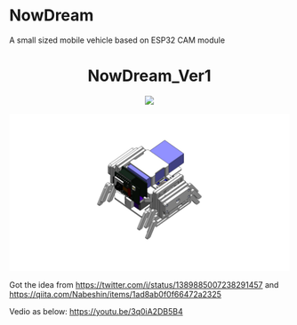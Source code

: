 # NowDream
A small sized mobile vehicle based on ESP32 CAM module

<h1 align="center"> NowDream_Ver1 </h1>
<p align="center">
<a href=""><img src="https://img.shields.io/badge/version-1.0.0-blue.svg"></a>


<p align="center">
<img src="./mechanism/NowDream.JPG">
</p> 

Got the idea from https://twitter.com/i/status/1389885007238291457 and https://qiita.com/Nabeshin/items/1ad8ab0f0f66472a2325

Vedio as below:
https://youtu.be/3q0iA2DB5B4
